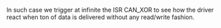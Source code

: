 In such case we trigger at infinite the ISR CAN_XOR to see how the 
driver react when ton of data is delivered without any read/write fashion.

